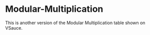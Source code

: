 # Modular-Multiplication
This is another version of the Modular Multiplication table shown on VSauce. 
